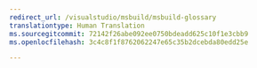 ```yaml
---
redirect_url: /visualstudio/msbuild/msbuild-glossary
translationtype: Human Translation
ms.sourcegitcommit: 72142f26abe092ee0750bdeadd625c10f1e3cbb9
ms.openlocfilehash: 3c4c8f1f8762062247e65c35b2dcebda80edd25e

---
```




<!--HONumber=Feb17_HO4-->


